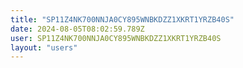 ```yaml
---
title: "SP11Z4NK700NNJA0CY895WNBKDZZ1XKRT1YRZB40S"
date: 2024-08-05T08:02:59.789Z
user: SP11Z4NK700NNJA0CY895WNBKDZZ1XKRT1YRZB40S
layout: "users"
---
```

    
